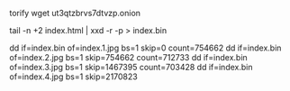 
torify wget ut3qtzbrvs7dtvzp.onion

tail -n +2 index.html | xxd -r -p > index.bin

dd if=index.bin of=index.1.jpg bs=1 skip=0 count=754662
dd if=index.bin of=index.2.jpg bs=1 skip=754662 count=712733
dd if=index.bin of=index.3.jpg bs=1 skip=1467395 count=703428
dd if=index.bin of=index.4.jpg bs=1 skip=2170823 

